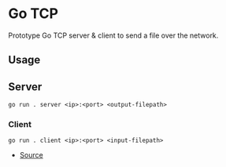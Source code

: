 # Go TCP
Prototype Go TCP server & client to send a file over the network.

## Usage
## Server
```
go run . server <ip>:<port> <output-filepath>
```

### Client
```
go run . client <ip>:<port> <input-filepath>
```

- [Source](https://www.linode.com/docs/guides/developing-udp-and-tcp-clients-and-servers-in-go/)
